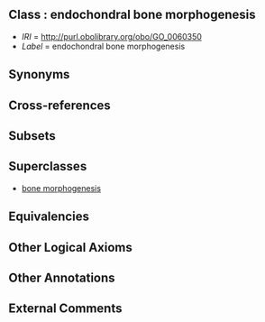 
## Class : endochondral bone morphogenesis

 * *IRI* = http://purl.obolibrary.org/obo/GO_0060350
 * *Label* = endochondral bone morphogenesis

## Synonyms


## Cross-references


## Subsets


## Superclasses

 * [bone morphogenesis](../../GO/49/GO_0060349.md)

## Equivalencies


## Other Logical Axioms


## Other Annotations


## External Comments


